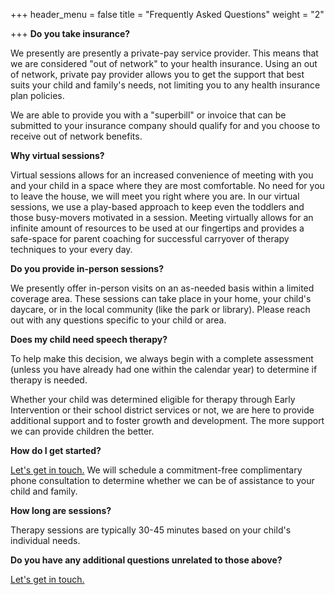 +++
header_menu = false
title = "Frequently Asked Questions"
weight = "2"

+++
**Do you take insurance?**

We presently are presently a private-pay service provider. This means that we are considered "out of network" to your health insurance. Using an out of network, private pay provider allows you to get the support that best suits your child and family's needs, not limiting you to any health insurance plan policies.

We are able to provide you with a "superbill" or invoice that can be submitted to your insurance company should qualify for and you choose to receive out of network benefits.

**Why virtual sessions?**

Virtual sessions allows for an increased convenience of meeting with you and your child in a space where they are most comfortable. No need for you to leave the house, we will meet you right where you are. In our virtual sessions, we use a play-based approach to keep even the toddlers and those busy-movers motivated in a session.  Meeting virtually allows for an infinite amount of resources to be used at our fingertips and provides a safe-space for parent coaching for successful carryover of therapy techniques to your every day.

**Do you provide in-person sessions?**

We presently offer in-person visits on an as-needed basis within a limited coverage area. These sessions can take place in your home, your child's daycare, or in the local community (like the park or library).  Please reach out with any questions specific to your child or area.

**Does my child need speech therapy?**

To help make this decision, we always begin with a complete assessment (unless you have already had one within the calendar year) to determine if therapy is needed.

Whether your child was determined eligible for therapy through Early Intervention or their school district services or not, we are here to provide additional support and to foster growth and development. The more support we can provide children the better.

**How do I get started?**

[Let's get in touch.](/#let-s-get-in-touch) We will schedule a commitment-free complimentary phone consultation to determine whether we can be of assistance to your child and family.

**How long are sessions?**

Therapy sessions are typically 30-45 minutes based on your child's individual needs.

**Do you have any additional questions unrelated to those above?**

[Let's get in touch.](/#let-s-get-in-touch)